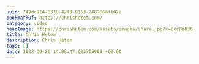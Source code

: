```yaml
---
uuid: 749dc914-8378-4240-9153-2482864f102e
bookmarkOf: https://chrishetem.com/
category: video
headImage: https://chrishetem.com/assets/images/share.jpg?v=8cc8e836
title: Chris Hetem
description: Chris Hetem
tags: []
date: 2022-09-20 14:08:47.023705000 +02:00
---
```


